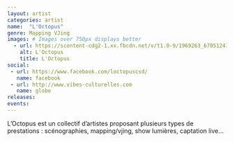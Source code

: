 ```yaml
---
layout: artist
categories: artist
name:  "L'Octopus"
genre: Mapping VJing
images: # Images over 750px displays better
  - url: https://scontent-cdg2-1.xx.fbcdn.net/v/t1.0-9/1969263_670512416349743_852648500_n.jpg?oh=47fab4e0b54dbdb4969dd64a9beed5c5&oe=5A613161
    alt: L'Octopus
    title: L'Octopus
social:
 - url: https://www.facebook.com/loctopuscsd/
   name: facebook
 - url: http://www.vibes-culturelles.com
   name: globe
releases:
events:
---
```

L’Octopus est un collectif d’artistes proposant plusieurs types de prestations : scénographies, mapping/vjing, show lumières, captation live...
